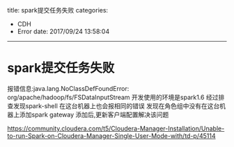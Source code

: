 title: spark提交任务失败
categories: 
- CDH
- Error
date: 2017/09/24 13:58:04
---
# spark提交任务失败
报错信息:java.lang.NoClassDefFoundError: org/apache/hadoop/fs/FSDataInputStream
开发使用的环境是spark1.6 
经过排查发现spark-shell 在这台机器上也会报相同的错误
发现在角色组中没有在这台机器上添加spark gateway 添加后,更新客户端配置解决该问题

https://community.cloudera.com/t5/Cloudera-Manager-Installation/Unable-to-run-Spark-on-Cloudera-Manager-Single-User-Mode-with/td-p/45114